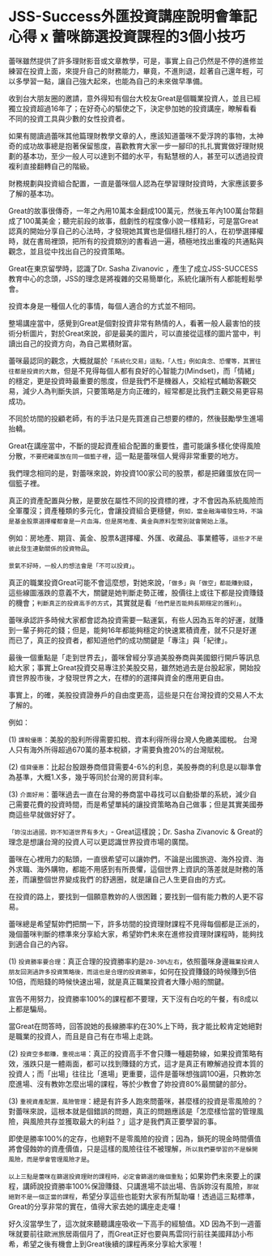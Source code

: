 # JSS-Success外匯投資講座說明會筆記心得 x 蕾咪篩選投資課程的3個小技巧



蕾咪雖然提供了許多理財影音或文章教學，可是，事實上自己仍然是不停的進修並練習在投資上面，來提升自己的財務能力，畢竟，不進則退，趁著自己還年輕，可以多學習一點，讓自己強大起來，也能為自己的未來做早準備。

收到台大朋友圈的邀請，意外得知有個台大校友Great是個職業投資人，並且已經獨立投資超過16年了；在好奇心的驅使之下，決定參加她的投資講座，瞭解看看不同的投資工具與少數的女性投資者。



如果有閱讀過蕾咪其他篇理財教學文章的人，應該知道蕾咪不愛浮誇的事物，太神奇的成功故事總是抱著保留態度，喜歡教育大家一步一腳印的扎扎實實做好理財規劃的基本功，至少一般人可以達到不錯的水平，有點慧根的人，甚至可以透過投資複利直接翻轉自己的階級。

財務規劃與投資組合配置，一直是蕾咪個人認為在學習理財投資時，大家應該要多了解的基本功。

Great的故事很傳奇，一年之內用10萬本金翻成100萬元，然後五年內100萬台幣翻成了100萬美金；聽完前段的故事，戲劇性的程度像小說一樣精彩，可是當Great認真的開始分享自己的心法時，才發現她其實也是個穩扎穩打的人，在初學選擇權時，就在書局裡頭，把所有的投資類別的書看過一遍，積極地找出重複的共通點與觀念，並且從中找出自己的投資策略。

Great在東京留學時，認識了Dr. Sasha Zivanovic ，產生了成立JSS-SUCCESS教育中心的念頭，JSS的理念是將複雜的交易簡單化，系統化讓所有人都能輕鬆學會。


投資本身是一種個人化的事情，每個人適合的方式並不相同。

整場講座當中，感覺到Great是個對投資非常有熱情的人，看著一般人最害怕的技術分析圖片，對於Great來說，卻是最美的圖片，可以直接從這樣的圖片當中，判讀出自己的投資方向，為自己累積財富。

蕾咪最認同的觀念，大概就屬於`「系統化交易」這點，「人性」例如貪念、恐懼等，其實往往都是投資的大敵`，但是不見得每個人都有良好的心智能力(Mindset)，而「情緒」的穩定，更是投資時最重要的態度，但是我們不是機器人，交給程式輔助客觀交易，減少人為判斷失誤，只要策略是方向正確的，經常都是比我們主觀交易更容易成功。


不同於坊間的投顧老師，有的手法只是先買進自己想要的標的，然後鼓勵學生進場抬轎。

Great在講座當中，不斷的提起資產組合配置的重要性，盡可能讓多樣化使得風險分散，`不要把雞蛋放在同一個籃子裡`，這一點是蕾咪個人覺得非常重要的地方。

我們理念相同的是，對蕾咪來說，妳投資100家公司的股票，都是把雞蛋放在同一個籃子裡。

真正的資產配置與分散，是要放在屬性不同的投資標的裡，才不會因為系統風險而全軍覆沒；資產種類的多元化，會讓投資組合更穩健，`例如，當金融海嘯發生時，不論是基金股票選擇權都會是一片血海，但是房地產、黃金與原料型幣別就會開始上漲`。

例如：房地產、期貨、黃金、股票&選擇權、外匯、收藏品、事業體等，`這些才不是彼此發生連動關係的投資物品`。


`景氣不好時，一般人的想法會是「不可以投資」`。

真正的職業投資Great可能不會這麼想，對她來說，`「做多」與「做空」都能賺到錢`，這些線圖漲跌的意義不大，關鍵是她判斷走勢正確，股價往上或往下都是投資賺錢的機會；`判斷真正的投資高手的方式`，其實就是看`「他們是否能夠長期穩定的獲利」`。

蕾咪承認許多時候大家都會認為投資需要一點運氣，有些人因為五年的好運，就賺到一輩子夠花的錢；但是，能夠16年都能夠穩定的快速累積資產，就不只是好運而已了，真正的投資者，都知道他們的成功關鍵是「專注」與「紀律」。


最後一個重點是「走到世界去」，蕾咪曾經分享過美股券商與美國銀行開戶等訊息給大家；事實上Great投資交易專注於美股交易，雖然她過去是台股起家，開始投資世界股市後，才發現世界之大，在標的的選擇與資金的應用更自由。

事實上，的確，美股投資證券戶的自由度更高，這些是只在台灣投資的交易人不太了解的。

例如：

(1) `課稅優惠`：美股的股利所得需要扣稅、資本利得所得台灣人免繳美國稅。
台灣人只有海外所得超過670萬的基本稅額，才需要負擔20%的台灣賦稅。

(2) `借貸優惠`：比起台股跟券商借貸需要4-6%的利息，美股券商的利息是以聯準會為基準，大概1.X多，幾乎等同於台灣的房貸利率。

(3) `介面好用`：蕾咪過去一直在台灣的券商當中尋找可以自動掛單的系統，減少自己需要花費的投資時間，而是希望單純的讓投資策略為自己做事；但是其實美國券商這些早就做好好了。

`「妳沒出過國，妳不知道世界有多大」`- Great這樣說；Dr. Sasha Zivanovic & Great的理念是想讓台灣的投資人可以更認識世界投資市場的廣闊。

蕾咪在心裡用力的點頭，一直很希望可以讓妳們，不論是出國旅遊、海外投資、海外求職、海外購物，都能不用感到有所畏懼，這個世界上資訊的落差就是財務的落差，而讓整個世界變成我們˙的舒適圈，就是讓自己人生更自由的方式。


在投資的路上，要找到一個願意教妳的人很困難；要找到一個有能力教的人更不容易。


蕾咪總是希望幫妳們把關一下，許多坊間的投資理財課程不見得每個都是正派的，幾個蕾咪判斷的標準來分享給大家，希望妳們未來在進修投資理財課程時，能夠找到適合自己的內容。

(1) `投資勝率要合理`：真正合理的投資勝率約是`20-30%左右`，依照蕾咪身邊`職業投資人朋友回測過許多投資策略後，而這也是合理的投資勝率`，如何在投資賺錢的時候賺到5倍10倍，而賠錢的時候快速出場，就是真正職業投資者大賺小賠的關鍵。

宣告不用努力，投資勝率100%的課程都不要理，天下沒有白吃的午餐，有8成以上都是騙局。

當Great在問答時，回答說她的長線勝率約在30%上下時，我才能比較肯定她絕對是職業的投資人，而且是自己有在市場上走跳。

(2) `投資空多都賺，重視出場`：真正的投資高手不會只賺一種趨勢線，如果投資策略有效，漲跌只是一體兩面，都可以找到賺錢的方式，這才是真正有瞭解過投資本質的投資人；而「出場」往往比「進場」更重要，這件是蕾咪想強調100遍，只教妳怎麼進場、沒有教妳怎麼出場的課程，等於少教會了妳投資80%最關鍵的部分。

(3) `重視資產配置，風險管理`：總是有許多人跑來問蕾咪，甚麼樣的投資是零風險的？對蕾咪來說，這根本就是個錯誤的問題，真正的問題應該是「怎麼樣恰當的管理風險，與風險共存並獲取最大的利益？」這才是我們真正要學習的事。

即使是勝率100%的定存，也絕對不是零風險的投資；因為，鎖死的現金時間價值將會侵蝕妳的資產價值，只是這樣的風險往往不被理解，`所以我們要學習的不是躲開風險，而是學會管理風險才是`。

`以上三點是蕾咪在篩選投資理財的課程時，必定會篩選的幾個重點`；如果妳們未來要上的課程，講師說投資勝率100%保證賺錢、只講進場不談出場、告訴妳沒有風險，`那就絕對不是一個正當的課程`，希望分享這些也能對大家有所幫助囉！透過這三點標準，Great的分享非常的實在，值得大家去她的講座走走囉！

 

好久沒當學生了，這次就來聽聽講座吸收一下高手的經驗值。XD 因為不到一週蕾咪就要前往歐洲旅居兩個月了，而Great正好也要與馬雲同行前往美國拜訪小布希，希望之後有機會上到Great後續的課程再來分享給大家喔！
